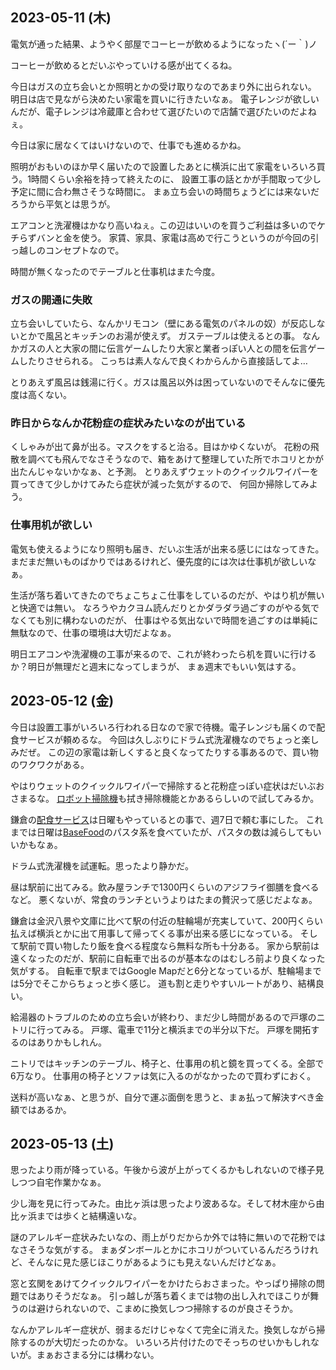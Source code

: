 ## 2023-05-11 (木)

電気が通った結果、ようやく部屋でコーヒーが飲めるようになったヽ(´ー｀)ノ

コーヒーが飲めるとだいぶやっていける感が出てくるね。

今日はガスの立ち会いとか照明とかの受け取りなのであまり外に出られない。
明日は店で見ながら決めたい家電を買いに行きたいなぁ。
電子レンジが欲しいんだが、電子レンジは冷蔵庫と合わせて選びたいので店舗で選びたいのだよねぇ。

今日は家に居なくてはいけないので、仕事でも進めるかね。

照明がおもいのほか早く届いたので設置したあとに横浜に出て家電をいろいろ買う。1時間くらい余裕を持って終えたのに、
設置工事の話とかが手間取って少し予定に間に合わ無さそうな時間に。
まぁ立ち会いの時間ちょうどには来ないだろうから平気とは思うが。

エアコンと洗濯機はかなり高いねぇ。この辺はいいのを買うご利益は多いのでケチらずバンと金を使う。
家賃、家具、家電は高めで行こうというのが今回の引っ越しのコンセプトなので。

時間が無くなったのでテーブルと仕事机はまた今度。

### ガスの開通に失敗

立ち会いしていたら、なんかリモコン（壁にある電気のパネルの奴）が反応しないとかで風呂とキッチンのお湯が使えず。
ガステーブルは使えるとの事。
なんかガスの人と大家の間に伝言ゲームしたり大家と業者っぽい人との間を伝言ゲームしたりさせられる。
こっちは素人なんで良くわからんから直接話してよ…

とりあえず風呂は銭湯に行く。ガスは風呂以外は困っていないのでそんなに優先度は高くない。

### 昨日からなんか花粉症の症状みたいなのが出ている

くしゃみが出て鼻が出る。マスクをすると治る。目はかゆくないが。
花粉の飛散を調べても飛んでなさそうなので、箱をあけて整理していた所でホコリとかが出たんじゃないかなぁ、と予測。
とりあえずウェットのクイックルワイパーを買ってきて少しかけてみたら症状が減った気がするので、
何回か掃除してみよう。

### 仕事用机が欲しい

電気も使えるようになり照明も届き、だいぶ生活が出来る感じにはなってきた。
まだまだ無いものばかりではあるけれど、優先度的には次は仕事机が欲しいなぁ。

生活が落ち着いてきたのでちょこちょこ仕事をしているのだが、やはり机が無いと快適では無い。
なろうやカクヨム読んだりとかダラダラ過ごすのがやる気でなくても別に構わないのだが、
仕事はやる気出ないで時間を過ごすのは単純に無駄なので、仕事の環境は大切だよなぁ。

明日エアコンや洗濯機の工事が来るので、これが終わったら机を買いに行けるか？明日が無理だと週末になってしまうが、
まぁ週末でもいい気はする。

## 2023-05-12 (金)

今日は設置工事がいろいろ行われる日なので家で待機。電子レンジも届くので配食サービスが頼めるな。
今回は久しぶりにドラム式洗濯機なのでちょっと楽しみだぜ。
この辺の家電は新しくすると良くなってたりする事あるので、買い物のワクワクがある。

やはりウェットのクイックルワイパーで掃除すると花粉症っぽい症状はだいぶおさまるな。
[ロボット掃除機](%E3%83%AD%E3%83%9C%E3%83%83%E3%83%88%E6%8E%83%E9%99%A4%E6%A9%9F)も拭き掃除機能とかあるらしいので試してみるか。

鎌倉の[配食サービス](%E9%85%8D%E9%A3%9F%E3%82%B5%E3%83%BC%E3%83%93%E3%82%B9)は日曜もやっているとの事で、週7日で頼む事にした。
これまでは日曜は[BaseFood](BaseFood)のパスタ系を食べていたが、パスタの数は減らしてもいいかもなぁ。

ドラム式洗濯機を試運転。思ったより静かだ。

昼は駅前に出てみる。飲み屋ランチで1300円くらいのアジフライ御膳を食べるなど。
悪くないが、常食のランチというよりはたまの贅沢って感じだよなぁ。

鎌倉は金沢八景や文庫に比べて駅の付近の駐輪場が充実していて、200円くらい払えば横浜とかに出て用事して帰ってくる事が出来る感じになっている。
そして駅前で買い物したり飯を食べる程度なら無料な所も十分ある。
家から駅前は遠くなったのだが、駅前に自転車で出るのが基本なのはむしろ前より良くなった気がする。
自転車で駅まではGoogle Mapだと6分となっているが、駐輪場までは5分でそこからちょっと歩く感じ。
道も割と走りやすいルートがあり、結構良い。

給湯器のトラブルのための立ち会いが終わり、まだ少し時間があるので戸塚のニトリに行ってみる。
戸塚、電車で11分と横浜までの半分以下だ。
戸塚を開拓するのはありかもしれん。

ニトリではキッチンのテーブル、椅子と、仕事用の机と鏡を買ってくる。全部で6万なり。
仕事用の椅子とソファは気に入るのがなかったので買わずにおく。

送料が高いなぁ、と思うが、自分で運ぶ面倒を思うと、まぁ払って解決すべき金額ではあるか。

## 2023-05-13 (土)

思ったより雨が降っている。午後から波が上がってくるかもしれないので様子見しつつ自宅作業かなぁ。

少し海を見に行ってみた。由比ヶ浜は思ったより波あるな。そして材木座から由比ヶ浜までは歩くと結構遠いな。

謎のアレルギー症状みたいなの、雨上がりだからか外では特に無いので花粉ではなさそうな気がする。
まぁダンボールとかにホコリがついているんだろうけれど、そんなに見た感じほこりがあるようにも見えないんだけどなぁ。

窓と玄関をあけてクイックルワイパーをかけたらおさまった。やっぱり掃除の問題ではありそうだなぁ。
引っ越しが落ち着くまでは物の出し入れでほこりが舞うのは避けられないので、こまめに換気しつつ掃除するのが良さそうか。

なんかアレルギー症状が、弱まるだけじゃなくて完全に消えた。換気しながら掃除するのが大切だったのかな。
いろいろ片付けたのでそっちのせいかもしれないが。まぁおさまる分には構わない。